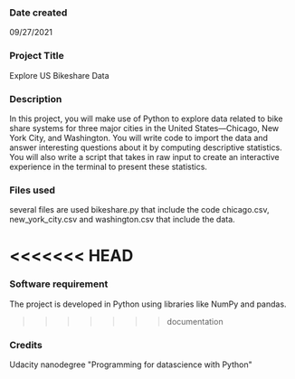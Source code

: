 ### Date created
09/27/2021

### Project Title
Explore US Bikeshare Data

### Description
In this project, you will make use of Python 
to explore data related to bike share 
systems for three major cities in the 
United States—Chicago, New York City, and Washington. 
You will write code to import the data and 
answer interesting questions about it by computing
descriptive statistics. You will also write
a script that takes in raw input to create
an interactive experience in the terminal 
to present these statistics.

### Files used
several files are used
bikeshare.py that include the code
chicago.csv, new_york_city.csv and washington.csv that include the data.

<<<<<<< HEAD
=======
### Software requirement
The project is developed in Python using libraries like NumPy and pandas.
>>>>>>> documentation

### Credits
Udacity nanodegree "Programming for datascience with Python"